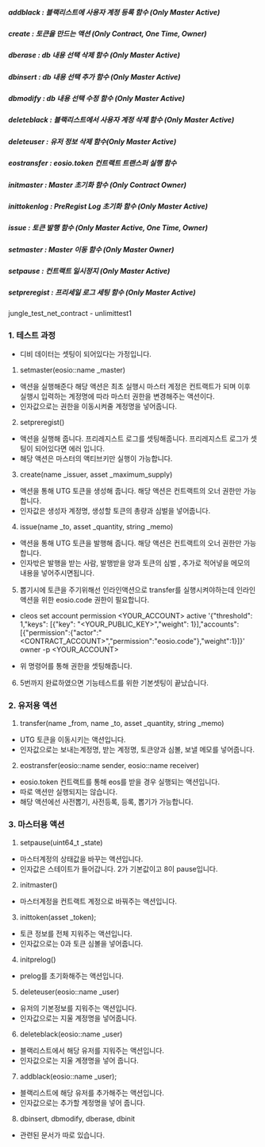 ##### addblack : 블랙리스트에 사용자 계정 등록 함수 (Only Master Active)
##### create :  토큰을 만드는 액션 (Only Contract, One Time, Owner)
##### dberase : db 내용 선택 삭제 함수 (Only Master Active)
##### dbinsert : db 내용 선택 추가 함수 (Only Master Active)
##### dbmodify : db 내용 선택 수정 함수 (Only Master Active)
##### deleteblack : 블랙리스트에서 사용자 계정 삭제 함수 (Only Master Active)
##### deleteuser : 유저 정보 삭제 함수(Only Master Active)
##### eostransfer : eosio.token 컨트랙트 트랜스퍼 실행 함수
##### initmaster : Master 초기화 함수 (Only Contract Owner)
##### inittokenlog : PreRegist Log 초기화 함수 (Only Master Active)
##### issue : 토큰 발행 함수 (Only Master Active, One Time, Owner)
##### setmaster : Master 이동 함수 (Only Master Owner)
##### setpause : 컨트랙트 일시정지 (Only Master Active)
##### setpreregist : 프리세일 로그 세팅 함수 (Only Master Active)


jungle_test_net_contract  - unlimittest1

### 1. 테스트 과정
* 디비 데이터는 셋팅이 되어있다는 가정입니다.

1. setmaster(eosio::name _master)
* 액션을 실행해준다 해당 액션은 최초 실행시 마스터 계정은 컨트랙트가 되며 이후 실행시 입력하는 계정명에 따라 마스터 권한을 변경해주는 액션이다.
* 인자값으로는 권한을 이동시켜줄 계정명을 넣어줍니다.

2. setpreregist() 
* 액션을 실행해 줍니다. 프리레지스트 로그를 셋팅해줍니다. 프리레지스트 로그가 셋팅이 되어있다면 에러 입니다.  
* 해당 액션은 마스터의 액티브키만 실행이 가능합니다.

3. create(name _issuer, asset _maximum_supply)
* 액션을 통해 UTG 토큰을 생성해 줍니다. 해당 액션은 컨트랙트의 오너 권한만 가능합니다.
* 인자값은 생성자 계정명, 생성할 토큰의 총량과 심벌을 넣어줍니다.

4. issue(name _to, asset _quantity, string _memo)
* 액션을 통해 UTG 토큰을 발행해 줍니다. 해당 액션은 컨트랙트의 오너 권한만 가능합니다.
* 인자밗은 발행을 받는 사람, 발행받을 양과 토큰의 심벌 , 추가로 적어넣을 메모의 내용을 넣어주시면됩니다.

5. 뽑기시에 토큰을 주기위해선 인라인액션으로 transfer를 실행시켜야하는데 인라인액션을 위한 eosio.code 권한이 필요합니다.

* cleos set account permission <YOUR_ACCOUNT> active '{"threshold": 1,"keys": [{"key": "<YOUR_PUBLIC_KEY>","weight": 1}],"accounts": [{"permission":{"actor":"<CONTRACT_ACCOUNT>","permission":"eosio.code"},"weight":1}]}' owner -p <YOUR_ACCOUNT> 

* 위 명령어를 통해 권한을 셋팅해줍니다.

6. 5번까지 완료하였으면 기능테스트를 위한 기본셋팅이 끝났습니다. 

### 2. 유저용 액션

1. transfer(name _from, name _to, asset _quantity, string _memo)
* UTG 토큰을 이동시키는 액션입니다.
* 인자값으로는 보내는계정명, 받는 계정명, 토큰양과 심볼, 보낼 메모를 넣어줍니다.

2. eostransfer(eosio::name sender, eosio::name receiver)
* eosio.token 컨트랙트를 통해 eos를 받을 경우 실행되는 액션입니다.
* 따로 액션만 실행되지는 않습니다.
* 해당 액션에선 사전뽑기, 사전등록, 등록, 뽑기가 가능합니다.


### 3. 마스터용 액션

1. setpause(uint64_t _state)
* 마스터계정의 상태값을 바꾸는 액션입니다.
* 인자값은 스테이트가 들어갑니다. 2가 기본값이고 8이 pause입니다.

2. initmaster()
* 마스터계정을 컨트랙트 계정으로 바꿔주는 액션입니다.

3. inittoken(asset _token);
* 토큰 정보를 전체 지워주는 액션입니다.
* 인자값으로는 0과 토큰 심볼을 넣어줍니다.

4. initprelog()
* prelog를 초기화해주는 액션입니다.


5. deleteuser(eosio::name _user)
* 유저의 기본정보를 지워주는 액션입니다.
* 인자값으로는 지울 계정명을 넣어줍니다.

6. deleteblack(eosio::name _user)
* 블랙리스트에서 해당 유저를 지워주는 액션입니다.
* 인자값으로는 지울 계졍명을 넣어 줍니다.


7. addblack(eosio::name _user);
* 블랙리스트에 해당 유저를 추가해주는 액션입니다.
* 인자값으로는 추가할 계정명을 넣어 줍니다.

8. dbinsert, dbmodify, dberase, dbinit
* 관련된 문서가 따로 있습니다.


    


